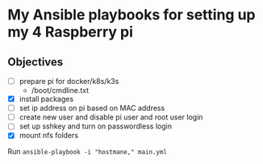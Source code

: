 # My Ansible playbooks for setting up my 4 Raspberry pi

## Objectives

 - [ ] prepare pi for docker/k8s/k3s
    - /boot/cmdline.txt
- [x] install packages
- [ ] set ip address on pi based on MAC address
- [ ] create new user and disable pi user and root user login
- [ ] set up sshkey and turn on passwordless login
- [x] mount nfs folders

Run `ansible-playbook -i "hostmane," main.yml`